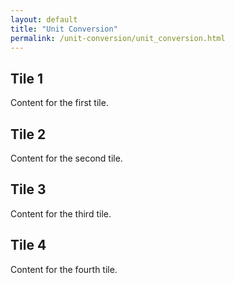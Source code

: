 ```yaml
---
layout: default
title: "Unit Conversion"
permalink: /unit-conversion/unit_conversion.html
---
```


<!DOCTYPE html>
<html lang="en">
<head>
    <meta charset="UTF-8">
    <meta name="viewport" content="width=device-width, initial-scale=1.0">
    <title>Research Page</title>
    <link rel="stylesheet" href="styles.css">
</head>
<body>
    <div class="tile-container">
        <div class="tile">
            <h2>Tile 1</h2>
            <p>Content for the first tile.</p>
        </div>
        <div class="tile">
            <h2>Tile 2</h2>
            <p>Content for the second tile.</p>
        </div>
        <div class="tile">
            <h2>Tile 3</h2>
            <p>Content for the third tile.</p>
        </div>
        <div class="tile">
            <h2>Tile 4</h2>
            <p>Content for the fourth tile.</p>
        </div>
    </div>
</body>
</html>